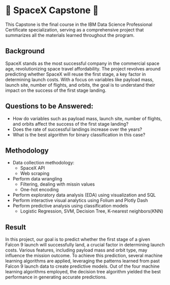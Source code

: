 # 🚀 SpaceX Capstone 🚀

This Capstone is the final course in the IBM Data Science Professional Certificate specialization, serving as a comprehensive project that summarizes all the materials learned throughout the program.
## Background
SpaceX stands as the most successful company in the commercial space age, revolutionizing space travel affordability. The project revolves around predicting whether SpaceX will reuse the first stage, a key factor in determining launch costs. With a focus on variables like payload mass, launch site, number of flights, and orbits, the goal is to understand their impact on the success of the first stage landing.
## Questions to be Answered:
* How do variables such as payload mass, launch site, number of flights, and orbits affect the success of the first stage landing?
* Does the rate of successful landings increase over the years?
* What is the best algorithm for binary classification in this case?

## Methodology
* Data collection methodology:
  * SpaceX API
  * Web scraping
* Perform data wrangling
  * Filtering, dealing with missin values  
  * One-hot encoding
* Perform exploratory data analysis (EDA) using visualization and SQL
* Perform interactive visual analytics using Folium and Plotly Dash
* Perform predictive analysis using classification models
  * Logistic Regression, SVM, Decision Tree, K-nearest neighbors(KNN)
 
## Result

In this project, our goal is to predict whether the first stage of a given Falcon 9 launch will successfully land, a crucial factor in determining launch costs. Various features, including payload mass and orbit type, may influence the mission outcome. To achieve this prediction, several machine learning algorithms are applied, leveraging the patterns learned from past Falcon 9 launch data to create predictive models. Out of the four machine learning algorithms employed, the decision tree algorithm yielded the best performance in generating accurate predictions.
